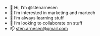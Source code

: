 - 👋 Hi, I’m @stenarnesen
- 👀 I’m interested in marketing and martech
- 🌱 I’m always learning stuff
- 💞️ I’m looking to collaborate on stuff
- 📫 sten.arnesen@gmail.com

<!---
stenarnesen/stenarnesen is a ✨ special ✨ repository because its `README.md` (this file) appears on your GitHub profile.
You can click the Preview link to take a look at your changes.
--->

